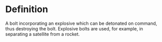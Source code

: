 # Definition

A bolt incorporating an explosive which can be detonated on command,
thus destroying the bolt. Explosive bolts are used, for example, in
separating a satellite from a rocket.
